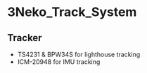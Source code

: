 # 3Neko_Track_System
## Tracker
* TS4231 & BPW34S for lighthouse tracking
* ICM-20948 for IMU tracking